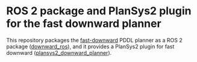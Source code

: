# ROS 2 package  and PlanSys2 plugin for the fast downward planner

This repository packages the [fast-downward](https://github.com/aibasel/downward) PDDL planner as a ROS 2 package ([downward_ros](https://github.com/kas-lab/downward_ros/tree/master/downward_ros)), and it provides a PlanSys2 plugin for fast downward ([plansys2_downward_planner](https://github.com/kas-lab/downward_ros/tree/master/plansys2_downward_planner)).
